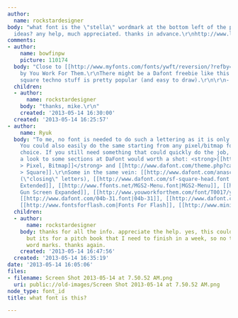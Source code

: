 ```yaml
---
author:
  name: rockstardesigner
body: "what font is the \"stella\" wordmark at the bottom left of the page?\r\nany
  ideas? any help, much appreciated. thanks in advance.\r\nhttp://www.liveatstella.com\r\n"
comments:
- author:
    name: bowfinpw
    picture: 110174
  body: "Close to [[http://www.myfonts.com/fonts/ywft/reversion/?refby=bowfin|Reversion]]
    by You Work For Them.\r\nThere might be a Dafont freebie like this too, since
    square techno stuff is pretty popular (and easy to draw).\r\n\r\n- Mike Yanega"
  children:
  - author:
      name: rockstardesigner
    body: "thanks, mike.\r\n"
    created: '2013-05-14 16:30:00'
  created: '2013-05-14 16:25:57'
- author:
    name: Ryuk
  body: "To me, no font is needed to do such a lettering as it is only made with strokes.
    You could also easily do the same starting from any pixel/bitmap font of your
    choice. If you still need something that could quickly do the job, may be having
    a look to some sections at DaFont would worth a shot: <strong>[[http://www.dafont.com/bitmap.php|Bitmap
    > Pixel, Bitmap]]</strong> and [[http://www.dafont.com/theme.php?cat=301|Techno
    > Square]].\r\nSome in the same vein: [[http://www.dafont.com/anascript.font|AnaScript]]
    (\"closing\" letters), [[http://www.dafont.com/sf-square-head.font|SF Square Head
    Extended]], [[http://www.ffonts.net/MGS2-Menu.font|MGS2-Menu]], [[http://www.ffonts.net/Low-Gun-Screen-Expanded.font|Low
    Gun Screen Expanded]], [[http://www.youworkforthem.com/font/T0017/ywft-reversion|Reversion]],
    [[http://www.dafont.com/04b-31.font|04b-31]], [[http://www.dafont.com/abstract.font|Abstract]],
    [[http://www.fontsforflash.com|Fonts For Flash]], [[http://www.miniml.com/fonts/index.html|miniml]]"
  children:
  - author:
      name: rockstardesigner
    body: thanks for all the info. appreciate the help. yes, this could be drawn,
      but its for a pitch book that I need to finish in a week, so no time to draw
      word marks. thanks again.
    created: '2013-05-14 16:47:56'
  created: '2013-05-14 16:35:19'
date: '2013-05-14 16:05:06'
files:
- filename: Screen Shot 2013-05-14 at 7.50.52 AM.png
  uri: public://old-images/Screen Shot 2013-05-14 at 7.50.52 AM.png
node_type: font_id
title: what font is this?

---
```

